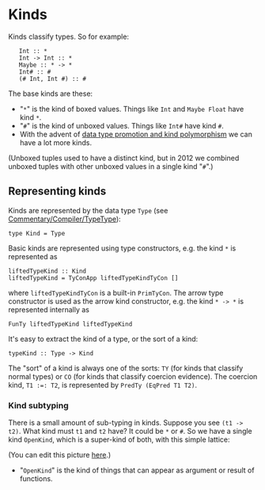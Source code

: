 # Kinds



Kinds classify types.  So for example:


```wiki
   Int :: *
   Int -> Int :: *
   Maybe :: * -> *
   Int# :: #
   (# Int, Int #) :: #
```


The base kinds are these:


- "`*`" is the kind of boxed values. Things like `Int` and `Maybe Float` have kind `*`.
- "`#`" is the kind of unboxed values. Things like `Int#` have kind `#`.
- With the advent of [data type promotion and kind polymorphism](ghc-kinds) we can have a lot more kinds.


(Unboxed tuples used to have a distinct kind, but in 2012 we combined unboxed tuples with other unboxed values in a single kind "`#`".)


## Representing kinds



Kinds are represented by the data type `Type` (see [Commentary/Compiler/TypeType](commentary/compiler/type-type)):


```wiki
type Kind = Type
```


Basic kinds are 
represented using type constructors, e.g. the kind `*` is represented as


```wiki
liftedTypeKind :: Kind
liftedTypeKind = TyConApp liftedTypeKindTyCon []
```


where `liftedTypeKindTyCon` is a built-in `PrimTyCon`.  The arrow type
constructor is used as the arrow kind constructor, e.g. the kind `* -> *` 
is represented internally as


```wiki
FunTy liftedTypeKind liftedTypeKind
```


It's easy to extract the kind of a type, or the sort of a kind:


```wiki
typeKind :: Type -> Kind
```


The "sort" of a kind is always one of the
sorts: `TY` (for kinds that classify normal types) or `CO` (for kinds that
classify coercion evidence).  The coercion kind, `T1 :=: T2`, is
represented by `PredTy (EqPred T1 T2)`.


### Kind subtyping



There is a small amount of sub-typing in kinds.  Suppose you see `(t1 -> t2)`.  What kind must `t1` and `t2` have?  It could be `*` or `#`.  So we have a single kind `OpenKind`, which is a super-kind of both, with this simple lattice:



[](https://docs.google.com/drawings/pub?id=1M5yBP8iAWTgqdI3oG1UNnYihVlipnvvk2vLInAFxtNM&w=359&h=229)



(You can edit this picture [
here](https://docs.google.com/drawings/d/1M5yBP8iAWTgqdI3oG1UNnYihVlipnvvk2vLInAFxtNM/edit?hl=en_GB).)


- "`OpenKind`" is the kind of things that can appear as argument or result of functions.
